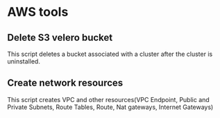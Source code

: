 # AWS tools

## Delete S3 velero bucket
This script deletes a bucket associated with a cluster after the cluster is uninstalled.

## Create network resources
This script creates VPC and other resources(VPC Endpoint, Public and Private Subnets, Route Tables,
Route, Nat gateways, Internet Gateways)
